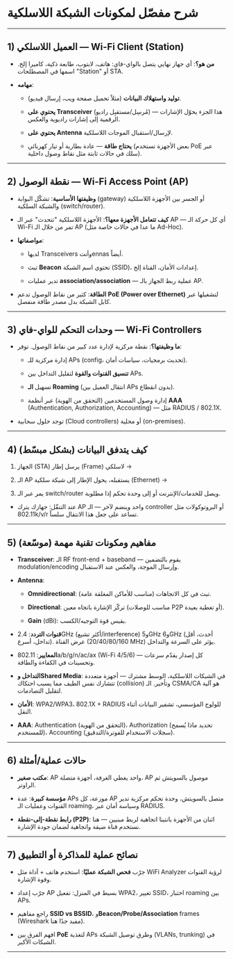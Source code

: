 # شرح مفصّل لمكونات **الشبكة اللاسلكية** 

---

## 1) العميل اللاسلكي — Wi-Fi Client (Station)

- **من هو؟**: أي جهاز نهايي يتصل بالواي-فاي: هاتف، لابتوب، طابعة ذكية، كاميرا إلخ. اسمها في المصطلحات "Station" أو STA.
    
- **مهامه**:
    
    - **توليد واستهلاك البيانات** (مثلاً تحميل صفحة ويب، إرسال فيديو).
        
    - **يحتوي على Transceiver** (مُرسِل/مستقبِل راديو) — هذا الجزء يحوّل الإشارات الرقمية إلى إشارات راديوية والعكس.
        
    - **يحتوي على Antenna** لإرسال/استقبال الموجات اللاسلكية.
        
    - **يحتاج طاقة** — عادة بطارية أو تيار كهربائي (بعض الأجهزة تستخدم PoE عبر سلك في حالات ثابتة مثل نقاط وصول داخلية).
        

---

## 2) نقطة الوصول — Wi-Fi Access Point (AP)

- **وظيفتها الأساسية**: تشكّل البوابة (gateway) أو الجسر بين الأجهزة اللاسلكية والشبكة السلكية (switch/router).
    
- **كيف تتعامل الأجهزة معها؟**: الأجهزة اللاسلكية "تتحدث" عبر الـ AP — أي كل حركة الـ Wi-Fi تمر من خلال الـ AP (ما عدا في حالات خاصة مثل Ad-Hoc).
    
- **مواصفاتها**:
    
    - لديها Transceivers وأنتennas أيضاً.
        
    - تبث **Beacon** تحتوي اسم الشبكة (SSID)، إعدادات الأمان، القناة إلخ.
        
    - تدير عمليات **association/association** — عملية ربط الجهاز بالـ AP.
        
- **الطاقة**: كثير من نقاط الوصول تدعم **PoE (Power over Ethernet)** لتشغيلها عبر كابل الشبكة بدل مصدر طاقة منفصل.
    

---

## 3) وحدات التحكم للواي-فاي — Wi-Fi Controllers

- **ما وظيفتها؟**: نقطة مركزية لإدارة عدد كبير من نقاط الوصول. توفر:
    
    - إدارة مركزية للـ APs (config، تحديث برمجيات، سياسات أمان).
        
    - **تنسيق القنوات والقوة** لتقليل التداخل بين APs.
        
    - تسهيل **الـ Roaming** (انتقال العميل بين APs بدون انقطاع).
        
    - إدارة وصول المستخدمين (التحقق من الهوية) عبر أنظمة **AAA** (Authentication, Authorization, Accounting) — مثل RADIUS / 802.1X.
        
- توجد حلول سحابية (Cloud controllers) أو محلية (on-premises).
    

---

## 4) كيف يتدفق البيانات (بشكل مبسّط)

1. الجهاز (STA) يرسل إطار (Frame) لاسلكي →
    
2. الـ AP يستقبله، يحول الإطار إلى شبكة سلكية (Ethernet) →
    
3. يمر عبر الـ switch/router ويصل للخدمات/الإنترنت أو إلى وحدة تحكم إذا مطلوبة.
    

- عند التنقّل: جهازك يترك AP واحد وينضم لآخر — الـ controller أو البروتوكولات مثل 802.11k/v/r تساعد على جعل هذا الانتقال سلساً.
    

---

## 5) مفاهيم ومكونات تقنية مهمة (موسّعة)

- **Transceiver**: الـ RF front-end + baseband — يقوم بالتضمين modulation/encoding وإرسال الموجة، والعكس عند الاستقبال.
    
- **Antenna**:
    
    - **Omnidirectional**: تبث في كل الاتجاهات (مناسب للأماكن المغلقة عامة).
        
    - **Directional**: تركّز الإشارة باتجاه معين (مناسب للوصلات P2P أو تغطية بعيدة).
        
    - **Gain** (dBi): يقيس قوة التوجيه/الكسب.
        
- **قنوات التردد**: 2.4GHz (أكثر تشبع/interference) و5GHz و6GHz (أحدث، أقل تداخل، أسرع). عرض القناة (20/40/80/160 MHz) يؤثر على السرعة والتداخل.
    
- **المعايير**: 802.11a/b/g/n/ac/ax (Wi-Fi 4/5/6) — كل إصدار يقدّم سرعات وتحسينات في الكفاءة والطاقة.
    
- **التداخل وShared Media**: في الشبكات اللاسلكية، الوسط مشترك — أجهزة متعددة تتشارك نفس الطيف مما يسبب احتكاك (collision) وتأخير. الـ CSMA/CA هو آلية لتقليل التصادمات.
    
- **الأمان**: WPA2/WPA3، 802.1X + RADIUS للولوج المؤسسي، تشفير البيانات أثناء النقل.
    
- **AAA**: Authentication (التحقق من الهوية)، Authorization (تحديد ماذا يُسمح للمستخدم)، Accounting (سجلات الاستخدام للفوترة/التدقيق).
    

---

## 6) حالات عملية/أمثلة

- **مكتب صغير**: AP واحد يغطي الغرفة، أجهزة متصلة، AP موصول بالسويتش ثم الراوتر.
    
- **مؤسسة كبيرة**: عدة APs موزعة، كل AP متصل بالسويتش، وحدة تحكم مركزية تدير القنوات وعمليات الـ roaming، وسياسة أمان عبر RADIUS.
    
- **رابط نقطة-إلى-نقطة (P2P)**: اثنان من الأجهزة بانتينا اتجاهية لربط مبنيين — هنا نستخدم قناة ضيقة واتجاهية لضمان جودة الإشارة.
    

---

## 7) نصائح عملية للمذاكرة أو التطبيق

- جرّب **فحص الشبكة عمليًا**: استخدم هاتف + أداة مثل WiFi Analyzer لرؤية القنوات وقوة الإشارة.
    
- جرّب إعداد AP بسيط في المنزل: تفعيل WPA2، تغيير SSID، اختبار roaming بين APs.
    
- راجع مفاهيم **SSID vs BSSID**، و**Beacon/Probe/Association** frames (Wireshark مفيد جدًا هنا).
    
- افهم الفرق بين **PoE** لتغذية APs وطرق توصيل الشبكة (VLANs, trunking) في الشبكات الأكبر.
    

---

